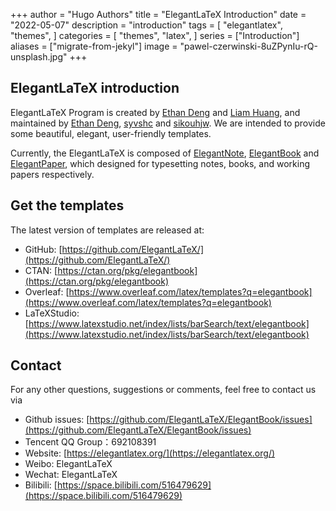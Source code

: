 +++
author = "Hugo Authors"
title = "ElegantLaTeX Introduction"
date = "2022-05-07"
description = "introduction"
tags = [
    "elegantlatex",
    "themes",
]
categories = [
    "themes",
    "latex",
]
series = ["Introduction"]
aliases = ["migrate-from-jekyl"]
image = "pawel-czerwinski-8uZPynIu-rQ-unsplash.jpg"
+++


## ElegantLaTeX introduction

ElegantLaTeX Program is created by [Ethan Deng](https://github.com/EthanDeng) and [Liam Huang](https://github.com/Liam0205), and maintained by [Ethan Deng](https://github.com/EthanDeng), [syvshc](https://github.com/syvshc) and [sikouhjw](https://github.com/sikouhjw). We are intended to provide some beautiful, elegant, user-friendly templates. 

Currently, the ElegantLaTeX is composed of [ElegantNote](https://github.com/ElegantLaTeX/ElegantNote), [ElegantBook](https://github.com/ElegantLaTeX/ElegantBook) and [ElegantPaper](https://github.com/ElegantLaTeX/ElegantPaper), which designed for typesetting notes, books, and working papers respectively. 


## Get the templates

The latest version of templates are released at:
+ GitHub: [https://github.com/ElegantLaTeX/](https://github.com/ElegantLaTeX/)
+ CTAN: [https://ctan.org/pkg/elegantbook](https://ctan.org/pkg/elegantbook)
+ Overleaf: [https://www.overleaf.com/latex/templates?q=elegantbook](https://www.overleaf.com/latex/templates?q=elegantbook)
+ LaTeXStudio: [https://www.latexstudio.net/index/lists/barSearch/text/elegantbook](https://www.latexstudio.net/index/lists/barSearch/text/elegantbook)

## Contact

For any other questions, suggestions or comments, feel free to contact us via

+ Github issues: [https://github.com/ElegantLaTeX/ElegantBook/issues](https://github.com/ElegantLaTeX/ElegantBook/issues)
+ Tencent QQ Group：692108391
+ Website: [https://elegantlatex.org/](https://elegantlatex.org/)
+ Weibo: ElegantLaTeX
+ Wechat: ElegantLaTeX
+ Bilibili: [https://space.bilibili.com/516479629](https://space.bilibili.com/516479629)